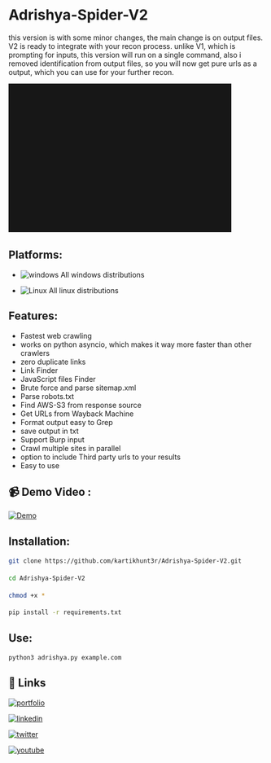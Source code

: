 # Adrishya-Spider-V2
this version is with some minor changes, the main change is on output files. V2 is ready to integrate with your recon process. unlike V1, which is prompting for inputs, this version will run on a single command, also i removed identification from output files, so you will now get pure urls as a output, which you can use for your further recon.


![Logo](https://github.com/kartikhunt3r/MacChanger/blob/main/logo.gif)


## Platforms:

- ![windows](https://img.shields.io/badge/Windows-0078D6?style=for-the-badge&logo=windows&logoColor=white) All windows distributions

- ![Linux](https://img.shields.io/badge/Linux-FCC624?style=for-the-badge&logo=linux&logoColor=black) All linux distributions


## Features:

* Fastest web crawling
* works on python asyncio, which makes it way more faster than other crawlers
* zero duplicate links
* Link Finder
* JavaScript files Finder
* Brute force and parse sitemap.xml
* Parse robots.txt
* Find AWS-S3 from response source
* Get URLs from Wayback Machine
* Format output easy to Grep
* save output in txt
* Support Burp input
* Crawl multiple sites in parallel
* option to include Third party urls to your results
* Easy to use


## 📹 Demo Video :


[![Demo](https://img.youtube.com/vi/wPCsZ2n0H40/0.jpg)](https://youtu.be/wPCsZ2n0H40)

## Installation:


```bash
git clone https://github.com/kartikhunt3r/Adrishya-Spider-V2.git

cd Adrishya-Spider-V2

chmod +x *

pip install -r requirements.txt
```



## Use:


```bash
python3 adrishya.py example.com
```


## 🔗 Links
[![portfolio](https://img.shields.io/badge/my_portfolio-000?style=for-the-badge&logo=ko-fi&logoColor=white)](https://kartiksavaliya.tech/)

[![linkedin](https://img.shields.io/badge/linkedin-0A66C2?style=for-the-badge&logo=linkedin&logoColor=white)](https://in.linkedin.com/in/kartikhunt3r)

[![twitter](https://img.shields.io/badge/twitter-1DA1F2?style=for-the-badge&logo=twitter&logoColor=white)](https://twitter.com/kartikhunt3r)

[![youtube](https://img.shields.io/badge/YouTube-FF0000?style=for-the-badge&logo=youtube&logoColor=white)](https://www.youtube.com/channel/UCqUKMBA2UPqKOYbSa9FnC-Q)
